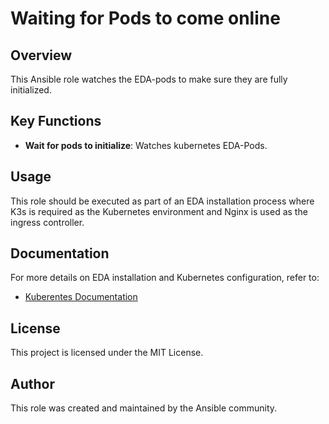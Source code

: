 # Waiting for Pods to come online

## Overview

This Ansible role watches the EDA-pods to make sure they are fully initialized. 

## Key Functions


- **Wait for pods to initialize**: Watches kubernetes EDA-Pods.


## Usage

This role should be executed as part of an EDA installation process where K3s is required as the Kubernetes environment and Nginx is used as the ingress controller.

## Documentation

For more details on EDA installation and Kubernetes configuration, refer to:
- [Kuberentes Documentation](https://kubernetes.io/docs/home/)


## License

This project is licensed under the MIT License.

## Author

This role was created and maintained by the Ansible community.


